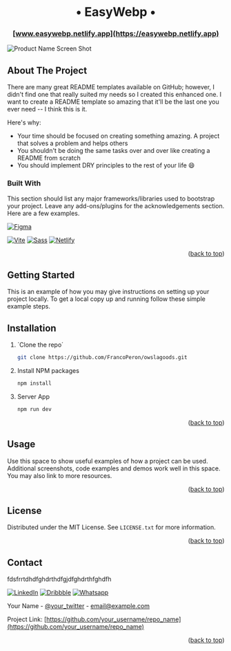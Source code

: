 <a name="readme-top"></a>

<h1 align="center">• EasyWebp •</h1>

<h3 align="center">

  [www.easywebp.netlify.app](https://easywebp.netlify.app)
</h3>

![Product Name Screen Shot]()
<br>


<!-- TABLE OF CONTENTS -->
<!-- <details>
  <summary>Table of Contents</summary>
  <ol>
    <li>
      <a href="#about-the-project">About The Project</a>
      <ul>
        <li><a href="#built-with">Built With</a></li>
      </ul>
    </li>
    <li>
      <a href="#getting-started">Getting Started</a>
      <ul>
        <li><a href="#prerequisites">Prerequisites</a></li>
        <li><a href="#installation">Installation</a></li>
      </ul>
    </li>
    <li><a href="#usage">Usage</a></li>
    <li><a href="#roadmap">Roadmap</a></li>
    <li><a href="#contributing">Contributing</a></li>
    <li><a href="#license">License</a></li>
    <li><a href="#contact">Contact</a></li>
    <li><a href="#acknowledgments">Acknowledgments</a></li>
  </ol>
</details> -->



## About The Project

There are many great README templates available on GitHub; however, I didn't find one that really suited my needs so I created this enhanced one. I want to create a README template so amazing that it'll be the last one you ever need -- I think this is it.

Here's why:
* Your time should be focused on creating something amazing. A project that solves a problem and helps others
* You shouldn't be doing the same tasks over and over like creating a README from scratch
* You should implement DRY principles to the rest of your life :smile:


### Built With

This section should list any major frameworks/libraries used to bootstrap your project. Leave any add-ons/plugins for the acknowledgements section. Here are a few examples.

[![Figma][Figma.js]][Figma-url]

[![Vite][Vite.js]][Vite-url]
[![Sass][Sass]][Sass-url]
[![Netlify][Netlify.js]][Netlify-url]

<p align="right">(<a href="#readme-top">back to top</a>)</p>


## Getting Started

This is an example of how you may give instructions on setting up your project locally.
To get a local copy up and running follow these simple example steps.

## Installation

1. ´Clone the repo´
   ```sh
   git clone https://github.com/FrancoPeron/owslagoods.git
   ```
2. Install NPM packages
   ```sh
   npm install
   ```
3. Server App
   ```sh
   npm run dev
   ```


<p align="right">(<a href="#readme-top">back to top</a>)</p>



<!-- USAGE EXAMPLES -->
## Usage

Use this space to show useful examples of how a project can be used. Additional screenshots, code examples and demos work well in this space. You may also link to more resources.


<p align="right">(<a href="#readme-top">back to top</a>)</p>

## License

Distributed under the MIT License. See `LICENSE.txt` for more information.

<p align="right">(<a href="#readme-top">back to top</a>)</p>

## Contact

fdsfrrtdhdfghdrthdfgjdfghdrthfghdfh

[![LinkedIn][Linkedin.js]][Linkedin-url]
[![Dribbble][Dribbble.js]][Dribbble-url]
[![Whatsapp][Whatsapp.js]][Whatsapp-url]

Your Name - [@your_twitter](https://twitter.com/your_username) - email@example.com

Project Link: [https://github.com/your_username/repo_name](https://github.com/your_username/repo_name)

<p align="right">(<a href="#readme-top">back to top</a>)</p>







[Figma.js]: https://img.shields.io/badge/Figma-F24E1E?style=for-the-badge&logo=figma&logoColor=white
[Figma-url]: https://www.figma.com/

[Vite.js]: https://img.shields.io/badge/Vite-B73BFE?style=for-the-badge&logo=vite&logoColor=FFD62E
[Vite-url]: https://vitejs.dev
[Netlify.js]: https://img.shields.io/badge/Netlify-00C7B7?style=for-the-badge&logo=netlify&logoColor=white
[Netlify-url]: https://app.netlify.com/
[Svelte.dev]: https://img.shields.io/badge/Svelte-4A4A55?style=for-the-badge&logo=svelte&logoColor=FF3E00
[Svelte-url]: https://svelte.dev/
[Sass]:	https://img.shields.io/badge/Sass-CC6699?style=for-the-badge&logo=sass&logoColor=white
[Sass-url]: https://vitejs.dev


[Linkedin.js]: https://img.shields.io/badge/LinkedIn-0077B5?style=for-the-badge&logo=linkedin&logoColor=white
[linkedin-url]: https://www.figma.com/
[Dribbble.js]: https://img.shields.io/badge/Dribbble-EA4C89?style=for-the-badge&logo=dribbble&logoColor=white
[Dribbble-url]: https://www.figma.com/
[Whatsapp.js]: https://img.shields.io/badge/WhatsApp-25D366?style=for-the-badge&logo=whatsapp&logoColor=white
[Whatsapp-url]: https://www.figma.com/
